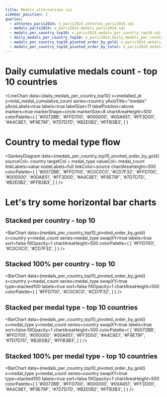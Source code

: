 ```yaml
---
title: Medals alternatives viz
sidebar_position: 3
queries:
  - athletes_paris2024: o_paris2024_athletes_paris2024.sql
  - medals_paris2024: o_paris2024_medals_paris2024.sql
  - medals_per_country_top10: o_paris2024_medals_per_country_top10.sql
  - daily_medals_per_country_top10: o_paris2024_daily_medals_per_country_top10.sql
  - medals_per_country_top10_pivoted_order_by_gold: o_paris2024_medals_per_country_top10_pivoted_order_by_gold.sql
  - medals_per_country_top10_pivoted_order_by_total: o_paris2024_medals_per_country_top10_pivoted_order_by_total.sql
---
```


# Daily cumulative medals count - top 10 countries

<LineChart
  data={daily_medals_per_country_top10}
  x=medalled_at
  y=total_medal_cumulative_count
  series=country
  yAxisTitle="medals"
  yAxisLabels=true
  labels=true
  labelSize=11
  labelPosition=above
  markers=true
  markerShape=circle
  markerSize=8
  chartAreaHeight=500 
  colorPalette={
        [
        '#0072BB',
        '#FFD700',
        '#000000',
        '#00A651',
        '#FF3D00',
        '#A4C8E1',
        '#F9E79F',
        '#7D7D7D',
        '#B2E0B2',
        '#FFB3B3',
        ]
    }
>
<ReferenceArea xMin='2024-08-02' xMax='2024-08-03' label="Athletics start" color=yellow/>
</LineChart>

# Country to medal type flow

<SankeyDiagram 
    data={medals_per_country_top10_pivoted_order_by_gold} 
    sourceCol= country
    targetCol = medal_type
    valueCol= medal_count
    linkLabels=value
    nodeLabels=full
    linkColor=source
    chartAreaHeight=500
    colorPalette={
        [
        '#0072BB',
        '#FFD700',
        '#C0C0C0',
        '#CD7F32',
        '#FFD700',
        '#000000',
        '#00A651',
        '#FF3D00',
        '#A4C8E1',
        '#F9E79F',
        '#7D7D7D',
        '#B2E0B2',
        '#FFB3B3',
        ]
    }
/>

# Let's try some horizontal bar charts

## Stacked per country - top 10

<BarChart 
    data={medals_per_country_top10_pivoted_order_by_gold}
    x=country
    y=medal_count
    series=medal_type
    swapXY=true
    labels=true
    sort=false
    fillOpacity=1
    chartAreaHeight=500
    colorPalette={
        [
        '#FFD700',
        '#C0C0C0',
        '#CD7F32',
        ]
    }
/>

## Stacked 100% per country - top 10

<BarChart 
    data={medals_per_country_top10_pivoted_order_by_gold}
    x=country
    y=medal_count
    series=medal_type
    swapXY=true
    type=stacked100
    labels=true
    sort=false
    fillOpacity=1
    chartAreaHeight=500
    colorPalette={
        [
        '#FFD700',
        '#C0C0C0',
        '#CD7F32',
        ]
    }
/>

## Stacked per medal type - top 10 countries

<BarChart 
    data={medals_per_country_top10_pivoted_order_by_gold}
    x=medal_type
    y=medal_count
    series=country
    swapXY=true
    labels=true
    sort=false
    fillOpacity=1
    chartAreaHeight=500
    colorPalette={
        [
        '#0072BB',
        '#FFD700',
        '#000000',
        '#00A651',
        '#FF3D00',
        '#A4C8E1',
        '#F9E79F',
        '#7D7D7D',
        '#B2E0B2',
        '#FFB3B3',
        ]
    }
/>

## Stacked 100% per medal type - top 10 countries

<BarChart 
    data={medals_per_country_top10_pivoted_order_by_gold}
    x=medal_type
    y=medal_count
    series=country
    swapXY=true
    type=stacked100
    labels=true
    sort=false
    fillOpacity=1
    chartAreaHeight=500
    colorPalette={
        [
        '#0072BB',
        '#FFD700',
        '#000000',
        '#00A651',
        '#FF3D00',
        '#A4C8E1',
        '#F9E79F',
        '#7D7D7D',
        '#B2E0B2',
        '#FFB3B3',
        ]
    }
/>